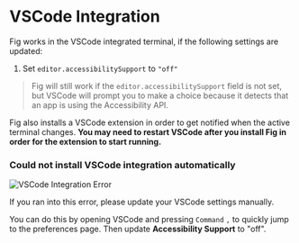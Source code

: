 # VSCode Integration

Fig works in the VSCode integrated terminal, if the following settings are updated:

1. Set `editor.accessibilitySupport` to `"off"` 
	
> Fig will still work if the `editor.accessibilitySupport` field is not set, but VSCode will prompt you to make a choice because it detects that an app is using the Accessibility API.


Fig also installs a VSCode extension in order to get notified when the active terminal changes. **You may need to restart VSCode after you install Fig in order for the extension to start running.**

### Could not install VSCode integration automatically

![VSCode Integration Error](/docAssets/support/guide/vscode-integration-error.png)

If you ran into this error, please update your VSCode settings manually.

You can do this by opening VSCode and pressing `Command` `,` to quickly jump to the preferences page. Then update **Accessibility Support** to "off".
